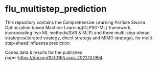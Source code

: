 # flu_multistep_prediction
This repository contains the Comprehensive Learning Particle Swarm Optimization based Machine Learning(CLPSO-ML) framework, incorporating two ML methods(SVR &amp; MLP) and three multi-step-ahead strategies(iterated strategy, direct strategy and MIMO strategy), for multi-step-ahead influenza prediction.

Codes,data & results for the published paper:https://doi.org/10.1016/j.asoc.2021.107994 
